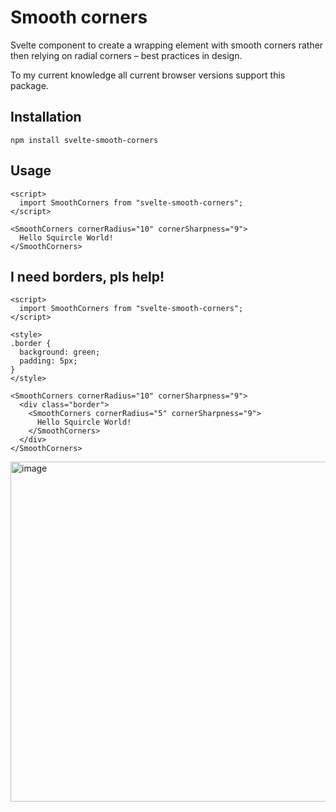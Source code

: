 # Smooth corners
Svelte component to create a wrapping element with smooth corners rather then relying on radial corners – best practices in design.

To my current knowledge all current browser versions support this package.

## Installation
```
npm install svelte-smooth-corners
```

## Usage 
```svelte
<script>
  import SmoothCorners from "svelte-smooth-corners";
</script>

<SmoothCorners cornerRadius="10" cornerSharpness="9">
  Hello Squircle World!
</SmoothCorners>
```


## I need borders, pls help!
```svelte
<script>
  import SmoothCorners from "svelte-smooth-corners";
</script>

<style>
.border {
  background: green;
  padding: 5px;
}
</style>

<SmoothCorners cornerRadius="10" cornerSharpness="9">
  <div class="border">
    <SmoothCorners cornerRadius="5" cornerSharpness="9">
      Hello Squircle World!
    </SmoothCorners>
  </div>
</SmoothCorners>
```

<img width="544" alt="image" src="https://user-images.githubusercontent.com/35671734/153605412-e276d899-fcf5-41de-92ef-742b7f1ec867.png">
